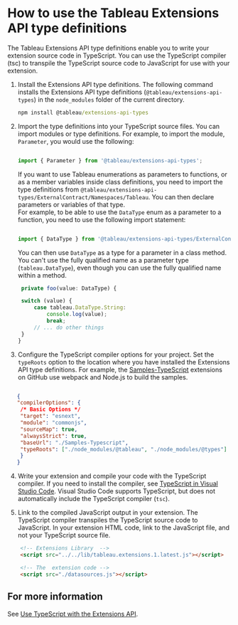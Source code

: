 # How to use the Tableau Extensions API type definitions

The Tableau Extensions API type definitions enable you to write your extension source code in TypeScript. You can use the TypeScript compiler (tsc) to transpile the TypeScript source code to JavaScript for use with your extension.

1. Install the Extensions API type definitions. The following command installs the Extensions API type definitions (`@tableau/extensions-api-types`) in the `node_modules` folder of the current directory.

    ```cmd
    npm install @tableau/extensions-api-types
    ```

2. Import the type definitions into your TypeScript source files. You can import modules or type definitions. For example, to import the module, `Parameter`, you would use the following:

   ```javascript

   import { Parameter } from '@tableau/extensions-api-types';

   ```

   If you want to use Tableau enumerations as parameters to functions, or as a member variables inside class definitions, you need to import the type definitions from `@tableau/extensions-api-types/ExternalContract/Namespaces/Tableau`. You can then declare parameters or variables of that type.  
   For example, to be able to use the `DataType` enum as a parameter to a function, you need to use the following import statement:

   ```javascript

   import { DataType } from '@tableau/extensions-api-types/ExternalContract/Namespaces/Tableau';

   ```

   You can then use `DataType` as a type for a parameter in a class method. You can't use the fully qualified name as a parameter type (`tableau.DataType`), even though you can use the fully qualified name within a method.

   ```javascript
    private foo(value: DataType) {

    switch (value) {
        case tableau.DataType.String:
            console.log(value);
            break;
        // ... do other things  
    }
   }

   ```


3. Configure the TypeScript compiler options for your project. Set the `typeRoots` option to the location where you have installed the Extensions API type definitions.  For example, the [Samples-TypeScript](https://github.com/tableau/extensions-api/tree/master/Samples-Typescript?=target="_blank") extensions on GitHub use webpack and Node.js to build the samples.

```json

   {
   "compilerOptions": {
    /* Basic Options */
    "target": "esnext",
    "module": "commonjs",
    "sourceMap": true,
    "alwaysStrict": true,
    "baseUrl": "./Samples-Typescript",
    "typeRoots": ["./node_modules/@tableau", "./node_modules/@types"]
    }
   }

```

4. Write your extension and compile your code with the TypeScript compiler. If you need to install the compiler, see [TypeScript in Visual Studio Code](https://code.visualstudio.com/docs/languages/typescript?=target="_blank"). Visual Studio Code supports TypeScript, but does not automatically include the TypeScript compiler (`tsc`).


5. Link to the compiled JavaScript output in your extension. The TypeScript compiler transpiles the TypeScript source code to JavaScript. In your extension HTML code, link to the JavaScript file, and not your TypeScript source file.

```html
    <!-- Extensions Library  -->
    <script src="../../lib/tableau.extensions.1.latest.js"></script>

    <!-- The  extension code -->
    <script src="./datasources.js"></script>

```

## For more information

See [Use TypeScript with the Extensions API](https://tableau.github.io/extensions-api/docs/trex_typescript.html).